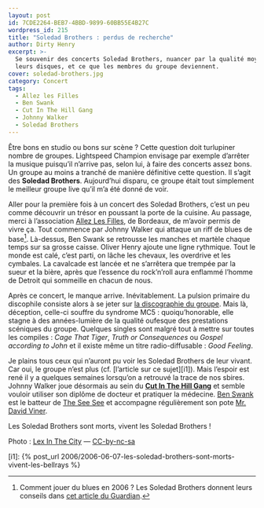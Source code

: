 ```yaml
---
layout: post
id: 7CDE2264-BEB7-4BBD-9899-60BB55E4B27C
wordpress_id: 215
title: "Soledad Brothers : perdus de recherche"
author: Dirty Henry
excerpt: >-
  Se souvenir des concerts Soledad Brothers, nuancer par la qualité moyenne de
  leurs disques, et ce que les membres du groupe deviennent.
cover: soledad-brothers.jpg
category: Concert
tags:
  - Allez les Filles
  - Ben Swank
  - Cut In The Hill Gang
  - Johnny Walker
  - Soledad Brothers
---
```


Être bons en studio ou bons sur scène ? Cette question doit turlupiner nombre de
groupes. Lightspeed Champion envisage par exemple d’arrêter la musique puisqu’il
n’arrive pas, selon lui, à faire des concerts assez bons. Un groupe au moins a
tranché de manière définitive cette question. Il s’agit des **Soledad
Brothers**. Aujourd’hui disparu, ce groupe était tout simplement le meilleur
groupe live qu’il m’a été donné de voir.

Aller pour la première fois à un concert des Soledad Brothers, c’est un peu
comme découvrir un trésor en poussant la porte de la cuisine. Au passage, merci
à l’association [Allez Les Filles][4], de Bordeaux, de m’avoir permis de vivre
ça. Tout commence par Johnny Walker qui attaque un riff de blues de base[^1].
Là-dessus, Ben Swank se retrousse les manches et martèle chaque temps sur sa
grosse caisse. Oliver Henry ajoute une ligne rythmique. Tout le monde est calé,
c’est parti, on lâche les chevaux, les overdrive et les cymbales. La cavalcade
est lancée et ne s’arrêtera que trempée par la sueur et la bière, après que
l’essence du rock’n’roll aura enflammé l’homme de Detroit qui sommeille en
chacun de nous.

Après ce concert, le manque arrive. Inévitablement. La pulsion primaire du
discophile consiste alors à se jeter sur [la discographie du groupe][7]. Mais
là, déception, celle-ci souffre du syndrome MC5 : quoiqu’honorable, elle stagne
à des années-lumière de la qualité oufesque des prestations scéniques du groupe.
Quelques singles sont malgré tout à mettre sur toutes les compiles : _Cage That
Tiger_, _Truth or Consequences_ ou _Gospel according to John_ et il existe même
un titre radio-diffusable : _Good Feeling_.

Je plains tous ceux qui n’auront pu voir les Soledad Brothers de leur vivant.
Car oui, le groupe n’est plus (cf. [l’article sur ce sujet][i1]). Mais l’espoir
est rené il y a quelques semaines lorsqu’on a retrouvé la trace de nos sbires.
Johnny Walker joue désormais au sein du [**Cut In The Hill Gang**][1] et semble
vouloir utiliser son diplôme de docteur et pratiquer la médecine. [Ben Swank][5]
est le batteur de [The See See][3] et accompagne régulièrement son pote [Mr.
David Viner][6].

Les Soledad Brothers sont morts, vivent les Soledad Brothers !

Photo : [Lex In The City](https://flic.kr/p/crFv6) —
[CC-by-nc-sa](https://creativecommons.org/licenses/by-nc-sa/2.0/)

[^1]:
    Comment jouer du blues en 2006 ? Les Soledad Brothers donnent leurs conseils
    dans [cet article du Guardian][2].

[i1]:
{% post_url 2006/2006-06-07-les-soledad-brothers-sont-morts-vivent-les-bellrays %}

[1]: https://www.discogs.com/artist/1498035-Cut-In-The-Hill-Gang
[2]: https://www.theguardian.com/music/2006/mar/03/popandrock1
[3]: https://www.discogs.com/artist/1397735-The-See-See
[4]: https://www.facebook.com/allezlesfilles
[5]: https://www.discogs.com/artist/630557-Ben-Swank
[6]: https://en.wikipedia.org/wiki/Mr_David_Viner
[7]: https://www.discogs.com/fr/artist/607750-Soledad-Brothers
